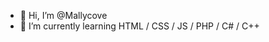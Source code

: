 - 👋 Hi, I’m @Mallycove
- 🌱 I’m currently learning HTML / CSS / JS / PHP / C# / C++

<!---
Mallycove/Mallycove is a ✨ special ✨ repository because its `README.md` (this file) appears on your GitHub profile.
You can click the Preview link to take a look at your changes.
--->
